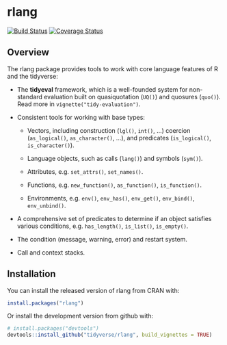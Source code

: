 # rlang

[![Build Status](https://travis-ci.org/tidyverse/rlang.svg?branch=master)](https://travis-ci.org/tidyverse/rlang)
[![Coverage Status](https://img.shields.io/codecov/c/github/tidyverse/rlang/master.svg)](https://codecov.io/github/tidyverse/rlang?branch=master)

## Overview

The rlang package provides tools to work with core language features
of R and the tidyverse:

*   The __tidyeval__ framework, which is a well-founded system for non-standard
    evaluation built on quasiquotation (`UQ()`) and quosures (`quo()`). 
    Read more in `vignette("tidy-evaluation")`.

*   Consistent tools for working with base types:
    
    * Vectors, including construction (`lgl()`, `int()`, ...)
      coercion (`as_logical()`, `as_character()`, ...), and
      predicates (`is_logical()`, `is_character()`).
      
    * Language objects, such as calls (`lang()`) and symbols (`sym()`).
    
    * Attributes, e.g. `set_attrs()`, `set_names()`.
    
    * Functions, e.g. `new_function()`, `as_function()`, `is_function()`.
    
    * Environments, e.g. `env()`, `env_has()`, `env_get()`, `env_bind()`,
      `env_unbind()`.

*   A comprehensive set of predicates to determine if an object satisfies 
    various conditions, e.g. `has_length()`, `is_list()`, `is_empty()`.
    
*   The condition (message, warning, error) and restart system.

*   Call and context stacks.

## Installation

You can install the released version of rlang from CRAN with:

```r
install.packages("rlang")
```

Or install the development version from github with:

```r
# install.packages("devtools")
devtools::install_github("tidyverse/rlang", build_vignettes = TRUE)
```
